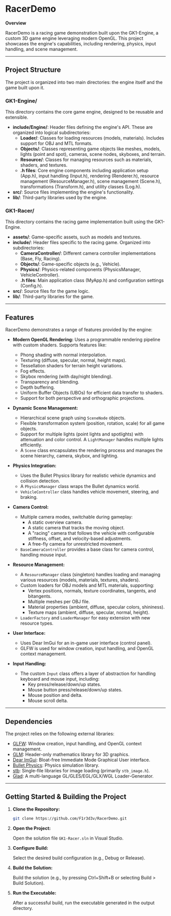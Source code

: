 # RacerDemo

**Overview**

RacerDemo is a racing game demonstration built upon the GK1-Engine, a custom 3D game engine leveraging modern OpenGL. This project showcases the engine's capabilities, including rendering, physics, input handling, and scene management.

---

## Project Structure

The project is organized into two main directories: the engine itself and the game built upon it.

### GK1-Engine/

This directory contains the core game engine, designed to be reusable and extensible.

-   **include/Engine/**:  Header files defining the engine's API. These are organized into logical subdirectories:
    -   **Loader/**:  Classes for loading resources (models, materials).  Includes support for OBJ and MTL formats.
    -   **Objects/**:  Classes representing game objects like meshes, models, lights (point and spot), cameras, scene nodes, skyboxes, and terrain.
    -   **Resource/**: Classes for managing resources such as materials, shaders, and textures.
    -   **.h files**: Core engine components including application setup (App.h), input handling (Input.h), rendering (Renderer.h), resource management (ResourceManager.h), scene management (Scene.h), transformations (Transform.h), and utility classes (Log.h).
-   **src/**: Source files implementing the engine's functionality.
-   **lib/**:  Third-party libraries used by the engine.

### GK1-Racer/

This directory contains the racing game implementation built using the GK1-Engine.

-   **assets/**: Game-specific assets, such as models and textures.
-   **include/**:  Header files specific to the racing game.  Organized into subdirectories:
    -   **CameraController/**:  Different camera controller implementations (Base, Fly, Racing).
    -   **Objects/**: Game-specific objects (e.g., Vehicle).
    -   **Physics/**:  Physics-related components (PhysicsManager, VehicleController).
    -   **.h files**:  Main application class (MyApp.h) and configuration settings (Config.h).
-   **src/**: Source files for the game logic.
- **lib/**: Third-party libraries for the game.

---

## Features

RacerDemo demonstrates a range of features provided by the engine:

-   **Modern OpenGL Rendering:**  Uses a programmable rendering pipeline with custom shaders.  Supports features like:
    -   Phong shading with normal interpolation.
    -   Texturing (diffuse, specular, normal, height maps).
    -   Tessellation shaders for terrain height variations.
    -   Fog effects.
    -   Skybox rendering (with day/night blending).
    -   Transparency and blending.
    -   Depth buffering.
    -   Uniform Buffer Objects (UBOs) for efficient data transfer to shaders.
    -   Support for both perspective and orthographic projections.

-   **Dynamic Scene Management:**
    -   Hierarchical scene graph using `SceneNode` objects.
    -   Flexible transformation system (position, rotation, scale) for all game objects.
    -   Support for multiple lights (point lights and spotlights) with attenuation and color control.  A `LightManager` handles multiple lights efficiently.
    -   A `Scene` class encapsulates the rendering process and manages the scene hierarchy, camera, skybox, and lighting.

-   **Physics Integration:**
    -   Uses the Bullet Physics library for realistic vehicle dynamics and collision detection.
    -   A `PhysicsManager` class wraps the Bullet dynamics world.
    -   `VehicleController` class handles vehicle movement, steering, and braking.

-   **Camera Control:**
    -   Multiple camera modes, switchable during gameplay:
        -   A static overview camera.
        -   A static camera that tracks the moving object.
        -   A "racing" camera that follows the vehicle with configurable stiffness, offset, and velocity-based adjustments.
        -   A free-fly camera for unrestricted movement.
    -   `BaseCameraController` provides a base class for camera control, handling mouse input.

-   **Resource Management:**
    -   A `ResourceManager` class (singleton) handles loading and managing various resources (models, materials, textures, shaders).
    -   Custom loaders for OBJ models and MTL materials, supporting:
        -   Vertex positions, normals, texture coordinates, tangents, and bitangents.
        -   Multiple meshes per OBJ file.
        -   Material properties (ambient, diffuse, specular colors, shininess).
        -   Texture maps (ambient, diffuse, specular, normal, height).
    -   `LoaderFactory` and `LoaderManager` for easy extension with new resource types.

-   **User Interface:**
    -   Uses Dear ImGui for an in-game user interface (control panel).
    -   GLFW is used for window creation, input handling, and OpenGL context management.

-   **Input Handling:**
      - The custom `Input` class offers a layer of abstraction for handling keyboard and mouse input, including:
          - Key press/release/down/up states.
          - Mouse button press/release/down/up states.
          - Mouse position and delta.
          - Mouse scroll delta.

---

## Dependencies

The project relies on the following external libraries:

-   [GLFW](https://www.glfw.org/): Window creation, input handling, and OpenGL context management.
-   [GLM](https://github.com/g-truc/glm):  Header-only mathematics library for 3D graphics.
-   [Dear ImGui](https://github.com/ocornut/imgui):  Bloat-free Immediate Mode Graphical User interface.
-   [Bullet Physics](https://github.com/bulletphysics/bullet3):  Physics simulation library.
-   [stb](https://github.com/nothings/stb): Single-file libraries for image loading (primarily `stb_image.h`).
- [Glad](https://glad.dav1d.de/): A multi-language GL/GLES/EGL/GLX/WGL Loader-Generator.

---

## Getting Started & Building the Project

1.  **Clone the Repository:**

    ```bash
    git clone https://github.com/F1r3d3v/RacerDemo.git
    ```

2.  **Open the Project:**

    Open the solution file `GK1-Racer.sln` in Visual Studio.

3.  **Configure Build:**

    Select the desired build configuration (e.g., Debug or Release).

4.  **Build the Solution:**

    Build the solution (e.g., by pressing Ctrl+Shift+B or selecting Build > Build Solution).

5.  **Run the Executable:**

    After a successful build, run the executable generated in the output directory.
